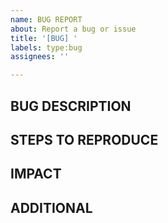 ```yaml
---
name: BUG REPORT
about: Report a bug or issue
title: '[BUG] '
labels: type:bug
assignees: ''

---
```


## BUG DESCRIPTION
<!--Describe the problem-->

## STEPS TO REPRODUCE
<!--Steps to reproduce the behavior (input file, or modifications to an existing input file, etc.)-->

## IMPACT
<!--Is the bug a blocker or annoying?-->

## ADDITIONAL
<!--Useful information. e.g., OS, virtual environment, etc.-->
